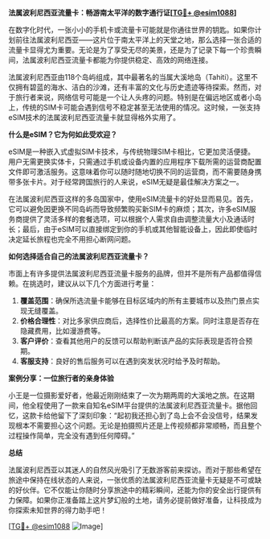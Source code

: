 **法属波利尼西亚流量卡：畅游南太平洋的数字通行证[[TG💪+ @esim1088](https://t.me/s/esim1088)]**

在数字化时代，一张小小的手机卡或流量卡可能就是你通往世界的钥匙。如果你计划前往法属波利尼西亚——这片位于南太平洋上的天堂之地，那么选择一张合适的流量卡显得尤为重要。无论是为了享受无尽的美景，还是为了记录下每一个珍贵瞬间，法属波利尼西亚流量卡都能为你提供稳定、高效的网络连接。

法属波利尼西亚由118个岛屿组成，其中最著名的当属大溪地岛（Tahiti）。这里不仅拥有碧蓝的海水、洁白的沙滩，还有丰富的文化与历史遗迹等待探索。然而，对于旅行者来说，网络信号可能是一个让人头疼的问题。特别是在偏远地区或者小岛上，传统的SIM卡可能会遇到信号不稳定甚至无法使用的情况。这时候，一张支持eSIM技术的法属波利尼西亚流量卡就显得格外实用了。

**什么是eSIM？它为何如此受欢迎？**

eSIM是一种嵌入式虚拟SIM卡技术，与传统物理SIM卡相比，它更加灵活便捷。用户无需更换实体卡，只需通过手机或设备内置的应用程序下载所需的运营商配置文件即可激活服务。这意味着你可以随时随地切换不同的运营商，而不需要随身携带多张卡片。对于经常跨国旅行的人来说，eSIM无疑是最佳解决方案之一。

在法属波利尼西亚这样的多岛国家中，使用eSIM流量卡的好处显而易见。首先，它可以避免因更换不同岛屿而导致频繁购买新SIM卡的麻烦；其次，许多eSIM服务商提供了灵活多样的套餐选项，可以根据个人需求自由调整流量大小及通话时长；最后，由于eSIM可以直接绑定到你的手机或其他智能设备上，因此即使临时决定延长旅程也完全不用担心断网问题。

**如何选择适合自己的法属波利尼西亚流量卡？**

市面上有许多提供法属波利尼西亚流量卡服务的品牌，但并不是所有产品都值得信赖。在挑选时，建议从以下几个方面进行考量：

1. **覆盖范围**：确保所选流量卡能够在目标区域内的所有主要城市以及热门景点实现无缝覆盖。
2. **价格合理性**：对比多家供应商后，选择性价比最高的方案。同时注意是否存在隐藏费用，比如漫游费等。
3. **客户评价**：查看其他用户的反馈可以帮助判断该产品的实际表现是否符合预期。
4. **客服支持**：良好的售后服务可以在遇到突发状况时给予及时帮助。

**案例分享：一位旅行者的亲身体验**

小王是一位摄影爱好者，他最近刚刚结束了一次为期两周的大溪地之旅。在这期间，他全程使用了一款来自知名eSIM平台提供的法属波利尼西亚流量卡。据他回忆，这款卡给他留下了深刻印象：“起初我还担心到了岛上会不会没信号，结果发现根本不需要担心这个问题。无论是拍摄照片还是上传视频都非常顺畅，而且整个过程操作简单，完全没有遇到任何障碍。”

**总结**

法属波利尼西亚以其迷人的自然风光吸引了无数游客前来探访。而对于那些希望在旅途中保持在线状态的人来说，一张优质的法属波利尼西亚流量卡无疑是不可或缺的好伙伴。它不仅能让你随时分享旅途中的精彩瞬间，还能为你的安全出行提供有力保障。如果你正准备踏上这片梦幻般的土地，请务必提前做好准备，让科技成为你探索未知世界的得力助手吧！

[[TG💪+ @esim1088](https://t.me/s/esim1088) ![Image](https://i.postimg.cc/4NQfJmqS/Snipaste-2025-05-13-00-14-12.png)]